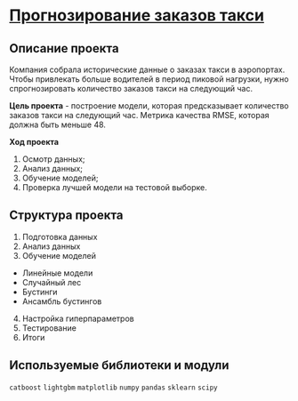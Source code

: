 # [Прогнозирование заказов такси]()


## Описание проекта

Компания собрала исторические данные о заказах такси в аэропортах. Чтобы привлекать больше водителей в период пиковой нагрузки, нужно спрогнозировать количество заказов такси на следующий час.

**Цель проекта** - построение модели, которая предсказывает количество заказов такси на следующий час. Метрика качества RMSE, которая должна быть меньше 48.

**Ход проекта**
1. Осмотр данных;
2. Анализ данных;
3. Обучение моделей;
4. Проверка лучшей модели на тестовой выборке.


## Структура проекта

1. Подготовка данных
2. Анализ данных
3. Обучение моделей
- Линейные модели
- Случайный лес
- Бустинги
- Ансамбль бустингов
4. Настройка гиперпараметров
5. Тестирование
6. Итоги

## Используемые библиотеки и модули
`catboost` `lightgbm` `matplotlib` `numpy` `pandas` `sklearn` `scipy`

